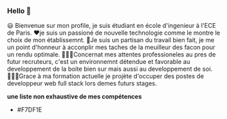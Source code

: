 ### Hello 👋

😃 Bienvenue sur mon profile, je suis étudiant en école d'ingenieur à l'ECE de Paris.
❤️je suis un passioné de nouvelle technologie comme le montre le choix de mon établissemnt.
💪Je suis un partisan du travail bien fait, je me un point d'honneur à acconplir mes taches de la meuilleur des facon pour un rendu optimale.
👨🏽‍💼Concernat mes attentes professioneles au pres de futur recruteurs, c'est un environnemnt détendue et favorable au developpement de la boite bien sur mais aussi au developpement de soi.
🧑🏽‍💻Grace à ma formation actuelle je projète d'occuper des postes de developpeur web full stack lors demes futurs stages.

**une liste non exhaustive de mes compétences**

- #F7DF1E 

<!--
**deathtaker85/deathtaker85** is a ✨ _special_ ✨ repository because its `README.md` (this file) appears on your GitHub profile.

Here are some ideas to get you started:

- 🔭 I’m currently working on ...
- 🌱 I’m currently learning ...
- 👯 I’m looking to collaborate on ...
- 🤔 I’m looking for help with ...
- 💬 Ask me about ...
- 📫 How to reach me: ...
- 😄 Pronouns: ...
- ⚡ Fun fact: ...
-->
